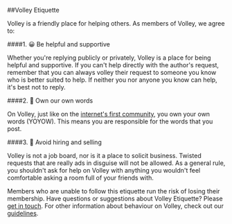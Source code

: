 ##Volley Etiquette 

Volley is a friendly place for helping others. As members of Volley, we agree to: 

####1. 😀 Be helpful and supportive

Whether you're replying publicly or privately, Volley is a place for being helpful and supportive. If you can't help directly with the author's request, remember that you can always volley their request to someone you know who is better suited to help. If neither you nor anyone you know can help, it's best not to reply. 

####2. 💬 Own our own words

On Volley, just like on the [internet's first community](https://en.wikipedia.org/wiki/The_WELL), you own your own words (YOYOW). This means you are responsible for the words that you post. 

####3. 🚫 Avoid hiring and selling

Volley is not a job board, nor is it a place to solicit business. Twisted requests that are really ads in disguise will not be allowed. As a general rule, you shouldn't ask for help on Volley with anything you wouldn't feel comfortable asking a room full of your friends with. 


Members who are unable to follow this etiquette run the risk of losing their membership. Have questions or suggestions about Volley Etiquette? Please [get in touch](https://github.com/VolleyIndustries/readme/blob/master/contact.md). For other information about behaviour on Volley, check out our [guidelines](https://github.com/VolleyIndustries/readme/blob/master/guidelines.md).


